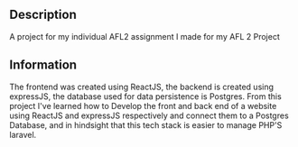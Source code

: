 ## Description

A project for my individual AFL2 assignment I made for my AFL 2 Project


## Information
The frontend was created using ReactJS, the backend is created using expressJS, the database used for data persistence is Postgres.
From this project I've learned how to Develop the front and back end of a website using ReactJS and expressJS respectively and connect them to a Postgres Database, and in hindsight that this tech stack is easier to manage PHP'S laravel.
